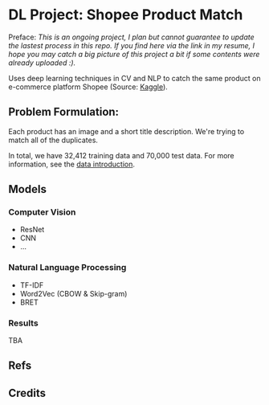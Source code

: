 # DL Project: Shopee Product Match

Preface: *This is an ongoing project, I plan but cannot guarantee to update the lastest process in this repo. If you find here via the link in my resume, I hope you may catch a big picture of this project a bit if some contents were already uploaded :).*

Uses deep learning techniques in CV and NLP to catch the same product on e-commerce platform Shopee (Source: [Kaggle](https://www.kaggle.com/c/shopee-product-matching/overview)).

## Problem Formulation:

Each product has an image and a short title description. We're trying to match all of the duplicates.

In total, we have 32,412 training data and 70,000 test data. For more information, see the [data introduction](https://www.kaggle.com/c/shopee-product-matching/data).

## Models

### Computer Vision

* ResNet
* CNN
* ...

### Natural Language Processing

* TF-IDF
* Word2Vec (CBOW & Skip-gram)
* BRET

### Results

TBA

## Refs


## Credits 
